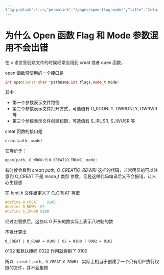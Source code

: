 ```yaml
---
{"dg-publish":true,"permalink":"/pages/open-flag-mode/","title":"为什么 Open 函数 Flag 和 Mode 参数混用不会出错","tags":["cpp"]}
---
```



# 为什么 Open 函数 Flag 和 Mode 参数混用不会出错

在 c 语言里创建文件的时候经常会用到 creat 或者 open 函数，

open 函数常使用的一个接口是

```cpp
int open(const char *pathname,int flags,mode_t mode)
```

其中：

- 第一个参数表示文件路径
- 第二个参数表示文件打开方式，可选值有 O_RDONLY, OWRONLY, OWRWR 等
- 第三个参数表示文件创建权限，可选值有 S_IRUSR, S_IWUSR 等

creat 函数的接口是

```cpp
creat(path, mode)
```

它等价于：

```cpp
open(path, O_WRONLY|O_CREAT|O_TRUNC, mode)
```

有时候会看到 _creat( path, O_CREAT|O_RDWR)_ 这样的代码，非常明显的可以注意到 O_CREAT 不是 mode_t 类型 参数，但是这样代码编译后又不会报错，让人心生疑惑

在 fcntl.h 文件里定义了 O_CREAT 等宏

```cpp
#define O_CREAT	   0100
#define O_RDWR  02
#define S_IXUSR	0100 
```

经过宏替换后，这些以 0 开头的数实际上表示八进制的数

不难计算出

```
O_CREAT | O_RDWR = 0100 | 02 = 0100 | 0002 = 0102
```

0102 和默认掩码 0022 作用就得到了 0100

所以 ` creat( path, O_CREAT|O_RDWR) ` 实际上相当于创建了一个只有用户执行权限的文件，并不会报错
